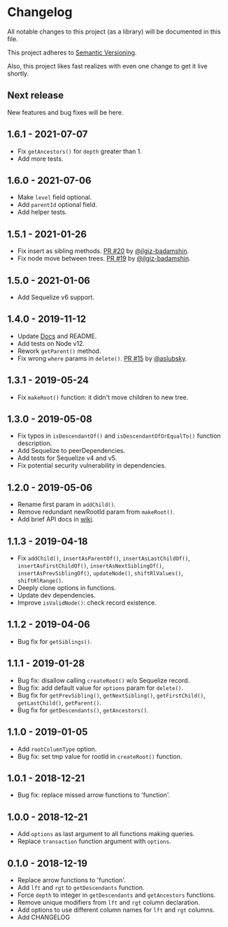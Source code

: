 # Changelog
All notable changes to this project (as a library) will be documented in this file.

This project adheres to [Semantic Versioning](https://semver.org/spec/v2.0.0.html).

Also, this project likes fast realizes with even one change to get it live shortly.

## Next release
New features and bug fixes will be here.

## 1.6.1 - 2021-07-07
- Fix `getAncestors()` for `depth` greater than 1.
- Add more tests.

## 1.6.0 - 2021-07-06
- Make `level` field optional.
- Add `parentId` optional field.
- Add helper tests.

## 1.5.1 - 2021-01-26
- Fix insert as sibling methods. [PR #20](https://github.com/fremail/sequelize-nested-set/pull/20) by [@ilgiz-badamshin](https://github.com/ilgiz-badamshin).
- Fix node move between trees. [PR #19](https://github.com/fremail/sequelize-nested-set/pull/19) by [@ilgiz-badamshin](https://github.com/ilgiz-badamshin).

## 1.5.0 - 2021-01-06
- Add Sequelize v6 support.

## 1.4.0 - 2019-11-12
- Update [Docs](https://github.com/fremail/sequelize-nested-set/wiki) and README. 
- Add tests on Node v12.
- Rework `getParent()` method.
- Fix wrong `where` params in `delete()`. [PR #15](https://github.com/fremail/sequelize-nested-set/pull/15) by [@aslubsky](https://github.com/aslubsky).

## 1.3.1 - 2019-05-24
- Fix `makeRoot()` function: it didn't move children to new tree.

## 1.3.0 - 2019-05-08
- Fix typos in `isDescendantOf()` and `isDescendantOfOrEqualTo()` function description.
- Add Sequelize to peerDependencies.
- Add tests for Sequelize v4 and v5.
- Fix potential security vulnerability in dependencies.

## 1.2.0 - 2019-05-06
- Rename first param in `addChild()`.
- Remove redundant newRootId param from `makeRoot()`.
- Add brief API docs in [wiki](https://github.com/fremail/sequelize-nested-set/wiki).

## 1.1.3 - 2019-04-18
- Fix `addChild()`, `insertAsParentOf()`, `insertAsLastChildOf()`, `insertAsFirstChildOf()`, `insertAsNextSiblingOf()`, `insertAsPrevSiblingOf()`, `updateNode()`, `shiftRlValues()`, `shiftRlRange()`.
- Deeply clone options in functions.
- Update dev dependencies.
- Improve `isValidNode()`: check record existence.

## 1.1.2 - 2019-04-06
- Bug fix for `getSiblings()`.

## 1.1.1 - 2019-01-28
- Bug fix: disallow calling `createRoot()` w/o Sequelize record.
- Bug fix: add default value for `options` param for `delete()`.
- Bug fix for `getPrevSibling()`, `getNextSibling()`, `getFirstChild()`, `getLastChild()`, `getParent()`.
- Bug fix for `getDescendants()`, `getAncestors()`.

## 1.1.0 - 2019-01-05
- Add `rootColumnType` option.
- Bug fix: set tmp value for rootId in `createRoot()` function.

## 1.0.1 - 2018-12-21
- Bug fix: replace missed arrow functions to 'function'.

## 1.0.0 - 2018-12-21
- Add `options` as last argument to all functions making queries.
- Replace `transaction` function argument with `options`.

## 0.1.0 - 2018-12-19
- Replace arrow functions to 'function'.
- Add `lft` and `rgt` to `getDescendants` function.
- Force `depth` to integer in `getDescendants` and `getAncestors` functions.
- Remove unique modifiers from `lft` and `rgt` column declaration.
- Add options to use different column names for `lft` and `rgt` columns.
- Add CHANGELOG
